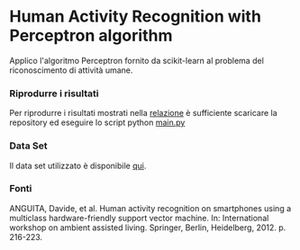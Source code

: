 # Human Activity Recognition with Perceptron algorithm

Applico l'algoritmo Perceptron fornito da scikit-learn al problema del riconoscimento di attività umane.

### Riprodurre i risultati

Per riprodurre i risultati mostrati nella [relazione](RelazioneAI.pdf) è sufficiente scaricare la repository ed eseguire lo script python [main.py](main.py)

### Data Set

Il data set utilizzato è disponibile [qui](http://archive.ics.uci.edu/ml/datasets/Human+Activity+Recognition+Using+Smartphones).

### Fonti

ANGUITA, Davide, et al. Human activity recognition on smartphones using a multiclass hardware-friendly support vector machine. In: International workshop on ambient assisted living. Springer, Berlin, Heidelberg, 2012. p. 216-223.
